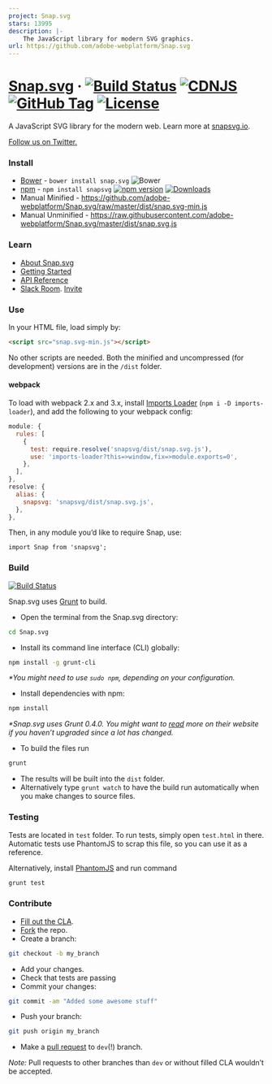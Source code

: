 ```yaml
---
project: Snap.svg
stars: 13995
description: |-
    The JavaScript library for modern SVG graphics.
url: https://github.com/adobe-webplatform/Snap.svg
---
```


[Snap.svg](http://snapsvg.io) · [![Build Status](https://travis-ci.org/adobe-webplatform/Snap.svg.svg?branch=dev)](https://travis-ci.org/adobe-webplatform/Snap.svg)  [![CDNJS](https://img.shields.io/cdnjs/v/snap.svg.svg)](https://cdnjs.com/libraries/snap.svg/) [![GitHub Tag](https://img.shields.io/github/tag/adobe-webplatform/snap.svg.svg)](https://github.com/adobe-webplatform/Snap.svg/releases) [![License](https://img.shields.io/npm/l/snapsvg.svg)](https://github.com/adobe-webplatform/Snap.svg/blob/master/LICENSE)
======

A JavaScript SVG library for the modern web. Learn more at [snapsvg.io](http://snapsvg.io).

[Follow us on Twitter.](https://twitter.com/snapsvg)

### Install
* [Bower](http://bower.io/) - `bower install snap.svg` ![Bower](https://img.shields.io/bower/v/snap.svg.svg)
* [npm](http://npmjs.com/) - `npm install snapsvg` [![npm version](https://img.shields.io/npm/v/snapsvg.svg?style=flat)](https://www.npmjs.com/package/snapsvg) [![Downloads](https://img.shields.io/npm/dt/snapsvg.svg)](https://www.npmjs.com/package/snapsvg)
* Manual Minified - https://github.com/adobe-webplatform/Snap.svg/raw/master/dist/snap.svg-min.js
* Manual Unminified - https://raw.githubusercontent.com/adobe-webplatform/Snap.svg/master/dist/snap.svg.js


### Learn

* [About Snap.svg](http://snapsvg.io/about/)
* [Getting Started](http://snapsvg.io/start/)
* [API Reference](http://snapsvg.io/docs/)
* [Slack Room](https://snapsvg.slack.com/). [Invite](https://snapsvg.slack.com/shared_invite/MTM2NTE4MTk3MDYwLTE0ODYwODgzNzUtYjQ0YmM1N2U0Mg)

### Use

In your HTML file, load simply by:
```html
<script src="snap.svg-min.js"></script>
```
No other scripts are needed. Both the minified and uncompressed (for development) versions are in the `/dist` folder.

#### webpack
To load with webpack 2.x and 3.x, install [Imports Loader](https://github.com/webpack-contrib/imports-loader) (`npm i -D imports-loader`), and add the following to your webpack config:

```js
module: {
  rules: [
    {
      test: require.resolve('snapsvg/dist/snap.svg.js'),
      use: 'imports-loader?this=>window,fix=>module.exports=0',
    },
  ],
},
resolve: {
  alias: {
    snapsvg: 'snapsvg/dist/snap.svg.js',
  },
},
```

Then, in any module you’d like to require Snap, use:
```
import Snap from 'snapsvg';
```

### Build
[![Build Status](https://travis-ci.org/adobe-webplatform/Snap.svg.svg?branch=dev)](https://travis-ci.org/adobe-webplatform/Snap.svg)

Snap.svg uses [Grunt](http://gruntjs.com/) to build.

* Open the terminal from the Snap.svg directory:
```sh
cd Snap.svg
```
* Install its command line interface (CLI) globally:
```sh
npm install -g grunt-cli
```
_*You might need to use `sudo npm`, depending on your configuration._

* Install dependencies with npm:
```sh
npm install
```
_*Snap.svg uses Grunt 0.4.0. You might want to [read](http://gruntjs.com/getting-started) more on their website if you haven’t upgraded since a lot has changed._

* To build the files run
```sh
grunt
```
* The results will be built into the `dist` folder.
* Alternatively type `grunt watch` to have the build run automatically when you make changes to source files.

### Testing

Tests are located in `test` folder. To run tests, simply open `test.html` in there. Automatic tests use PhantomJS to scrap this file, so you can use it as a reference.

Alternatively, install [PhantomJS](http://phantomjs.org) and run command
```sh
grunt test
```

### Contribute

* [Fill out the CLA](http://snapsvg.io/contributions/).
* [Fork](https://help.github.com/articles/fork-a-repo) the repo.
* Create a branch:
```sh
git checkout -b my_branch
```
* Add your changes.
* Check that tests are passing
* Commit your changes:
```sh
git commit -am "Added some awesome stuff"
```
* Push your branch:
```sh
git push origin my_branch
```
* Make a [pull request](https://help.github.com/articles/using-pull-requests) to `dev`(!) branch.

*Note:* Pull requests to other branches than `dev` or without filled CLA wouldn’t be accepted.

